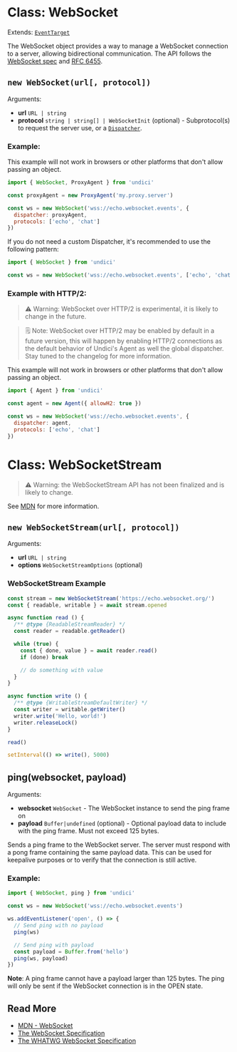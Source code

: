 # Class: WebSocket

Extends: [`EventTarget`](https://developer.mozilla.org/en-US/docs/Web/API/EventTarget)

The WebSocket object provides a way to manage a WebSocket connection to a server, allowing bidirectional communication. The API follows the [WebSocket spec](https://developer.mozilla.org/en-US/docs/Web/API/WebSocket) and [RFC 6455](https://datatracker.ietf.org/doc/html/rfc6455).

## `new WebSocket(url[, protocol])`

Arguments:

* **url** `URL | string`
* **protocol** `string | string[] | WebSocketInit` (optional) - Subprotocol(s) to request the server use, or a [`Dispatcher`](/docs/docs/api/Dispatcher.md).

### Example:

This example will not work in browsers or other platforms that don't allow passing an object.

```mjs
import { WebSocket, ProxyAgent } from 'undici'

const proxyAgent = new ProxyAgent('my.proxy.server')

const ws = new WebSocket('wss://echo.websocket.events', {
  dispatcher: proxyAgent,
  protocols: ['echo', 'chat']
})
```

If you do not need a custom Dispatcher, it's recommended to use the following pattern:

```mjs
import { WebSocket } from 'undici'

const ws = new WebSocket('wss://echo.websocket.events', ['echo', 'chat'])
```

### Example with HTTP/2:

> ⚠️ Warning: WebSocket over HTTP/2 is experimental, it is likely to change in the future.

> 🗒️ Note: WebSocket over HTTP/2 may be enabled by default in a future version,
> this will happen by enabling HTTP/2 connections as the default behavior of Undici's Agent as well the global dispatcher.
> Stay tuned to the changelog for more information.

This example will not work in browsers or other platforms that don't allow passing an object.

```mjs
import { Agent } from 'undici'

const agent = new Agent({ allowH2: true })

const ws = new WebSocket('wss://echo.websocket.events', {
  dispatcher: agent,
  protocols: ['echo', 'chat']
})
```

# Class: WebSocketStream

> ⚠️ Warning: the WebSocketStream API has not been finalized and is likely to change.

See [MDN](https://developer.mozilla.org/en-US/docs/Web/API/WebSocketStream) for more information.

## `new WebSocketStream(url[, protocol])`

Arguments:

* **url** `URL | string`
* **options** `WebSocketStreamOptions` (optional)

### WebSocketStream Example

```js
const stream = new WebSocketStream('https://echo.websocket.org/')
const { readable, writable } = await stream.opened

async function read () {
  /** @type {ReadableStreamReader} */
  const reader = readable.getReader()

  while (true) {
    const { done, value } = await reader.read()
    if (done) break

    // do something with value
  }
}

async function write () {
  /** @type {WritableStreamDefaultWriter} */
  const writer = writable.getWriter()
  writer.write('Hello, world!')
  writer.releaseLock()
}

read()

setInterval(() => write(), 5000)

```

## ping(websocket, payload)
Arguments:

* **websocket** `WebSocket` - The WebSocket instance to send the ping frame on
* **payload** `Buffer|undefined` (optional) - Optional payload data to include with the ping frame. Must not exceed 125 bytes.

Sends a ping frame to the WebSocket server. The server must respond with a pong frame containing the same payload data. This can be used for keepalive purposes or to verify that the connection is still active.

### Example:

```js
import { WebSocket, ping } from 'undici'

const ws = new WebSocket('wss://echo.websocket.events')

ws.addEventListener('open', () => {
  // Send ping with no payload
  ping(ws)

  // Send ping with payload
  const payload = Buffer.from('hello')
  ping(ws, payload)
})
```

**Note**: A ping frame cannot have a payload larger than 125 bytes. The ping will only be sent if the WebSocket connection is in the OPEN state.

## Read More

- [MDN - WebSocket](https://developer.mozilla.org/en-US/docs/Web/API/WebSocket)
- [The WebSocket Specification](https://www.rfc-editor.org/rfc/rfc6455)
- [The WHATWG WebSocket Specification](https://websockets.spec.whatwg.org/)
